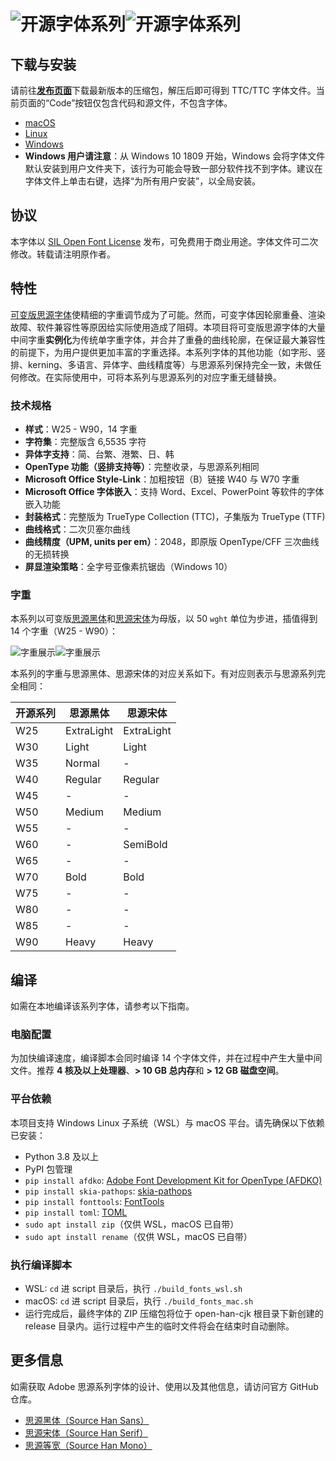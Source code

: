 # ![开源字体系列](image/png/title-black.png#gh-light-mode-only)![开源字体系列](image/png/title-white.png#gh-dark-mode-only)


## 下载与安装

请前往[**发布页面**](https://github.com/Pal3love/open-han-cjk/releases)下载最新版本的压缩包，解压后即可得到 TTC/TTC 字体文件。当前页面的“Code”按钮仅包含代码和源文件，不包含字体。

* [macOS](https://support.apple.com/en-us/HT201749)
* [Linux](https://github.com/adobe-fonts/source-code-pro/issues/17#issuecomment-8967116)
* [Windows](https://www.microsoft.com/en-us/Typography/TrueTypeInstall.aspx)
* **Windows 用户请注意**：从 Windows 10 1809 开始，Windows 会将字体文件默认安装到用户文件夹下，该行为可能会导致一部分软件找不到字体。建议在字体文件上单击右键，选择“为所有用户安装”，以全局安装。


## 协议

本字体以 [SIL Open Font License](http://scripts.sil.org/OFL) 发布，可免费用于商业用途。字体文件可二次修改。转载请注明原作者。


## 特性

[可变版思源字体](https://blog.adobe.com/en/publish/2021/04/08/source-han-sans-goes-variable)使精细的字重调节成为了可能。然而，可变字体因轮廓重叠、渲染故障、软件兼容性等原因给实际使用造成了阻碍。本项目将可变版思源字体的大量中间字重**实例化**为传统单字重字体，并合并了重叠的曲线轮廓，在保证最大兼容性的前提下，为用户提供更加丰富的字重选择。本系列字体的其他功能（如字形、竖排、kerning、多语言、异体字、曲线精度等）与思源系列保持完全一致，未做任何修改。在实际使用中，可将本系列与思源系列的对应字重无缝替换。

### 技术规格

* **样式**：W25 - W90，14 字重
* **字符集**：完整版含 6,5535 字符
* **异体字支持**：简、台繁、港繁、日、韩
* **OpenType 功能（竖排支持等）**：完整收录，与思源系列相同
* **Microsoft Office Style-Link**：加粗按钮（B）链接 W40 与 W70 字重
* **Microsoft Office 字体嵌入**：支持 Word、Excel、PowerPoint 等软件的字体嵌入功能
* **封装格式**：完整版为 TrueType Collection (TTC)，子集版为 TrueType (TTF)
* **曲线格式**：二次贝塞尔曲线
* **曲线精度（UPM, units per em）**：2048，即原版 OpenType/CFF 三次曲线的无损转换
* **屏显渲染策略**：全字号亚像素抗锯齿（Windows 10）

### 字重
本系列以可变版[思源黑体](https://github.com/adobe-fonts/source-han-sans)和[思源宋体](https://github.com/adobe-fonts/source-han-serif)为母版，以 50 `wght` 单位为步进，插值得到 14 个字重（W25 - W90）：

![字重展示](image/png/weights-black.png#gh-light-mode-only)![字重展示](image/png/weights-white.png#gh-dark-mode-only)

本系列的字重与思源黑体、思源宋体的对应关系如下。有对应则表示与思源系列完全相同：

| 开源系列 | 思源黑体   | 思源宋体   |
|----------|------------|------------|
| W25      | ExtraLight | ExtraLight |
| W30      | Light      | Light      |
| W35      | Normal     | -          |
| W40      | Regular    | Regular    |
| W45      | -          | -          |
| W50      | Medium     | Medium     |
| W55      | -          | -          |
| W60      | -          | SemiBold   |
| W65      | -          | -          |
| W70      | Bold       | Bold       |
| W75      | -          | -          |
| W80      | -          | -          |
| W85      | -          | -          |
| W90      | Heavy      | Heavy      |


## 编译

如需在本地编译该系列字体，请参考以下指南。

### 电脑配置

为加快编译速度，编译脚本会同时编译 14 个字体文件，并在过程中产生大量中间文件。推荐 **4 核及以上处理器**、**> 10 GB 总内存**和 **> 12 GB 磁盘空间**。

### 平台依赖

本项目支持 Windows Linux 子系统（WSL）与 macOS 平台。请先确保以下依赖已安装：

* Python 3.8 及以上
* PyPI 包管理
* `pip install afdko`: [Adobe Font Development Kit for OpenType (AFDKO)](https://github.com/adobe-type-tools/afdko)
* `pip install skia-pathops`: [skia-pathops](https://github.com/fonttools/skia-pathops)
* `pip install fonttools`: [FontTools](https://github.com/fonttools/fonttools)
* `pip install toml`: [TOML](https://github.com/toml-lang/toml)
* `sudo apt install zip`（仅供 WSL，macOS 已自带）
* `sudo apt install rename`（仅供 WSL，macOS 已自带）

### 执行编译脚本

* WSL: `cd` 进 script 目录后，执行 `./build_fonts_wsl.sh`
* macOS: `cd` 进 script 目录后，执行 `./build_fonts_mac.sh`
* 运行完成后，最终字体的 ZIP 压缩包将位于 open-han-cjk 根目录下新创建的 release 目录内。运行过程中产生的临时文件将会在结束时自动删除。


## 更多信息

如需获取 Adobe 思源系列字体的设计、使用以及其他信息，请访问官方 GitHub 仓库。

* [思源黑体（Source Han Sans）](https://github.com/adobe-fonts/source-han-sans)
* [思源宋体（Source Han Serif）](https://github.com/adobe-fonts/source-han-serif)
* [思源等宽（Source Han Mono）](https://github.com/adobe-fonts/source-han-mono)
